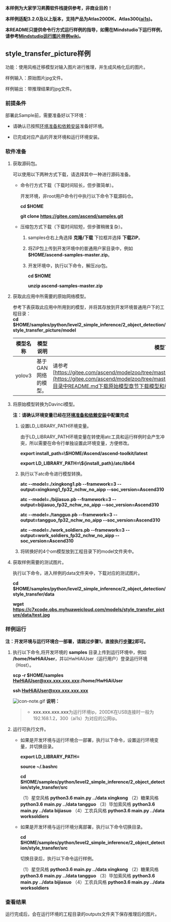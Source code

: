 **本样例为大家学习昇腾软件栈提供参考，非商业目的！**

**本样例适配3.2.0及以上版本，支持产品为Atlas200DK、Atlas300([ai1s](https://support.huaweicloud.com/productdesc-ecs/ecs_01_0047.html#ecs_01_0047__section78423209366))。**

**本README只提供命令行方式运行样例的指导，如需在Mindstudio下运行样例，请参考[Mindstudio运行图片样例wiki](https://gitee.com/ascend/samples/wikis/Mindstudio%E8%BF%90%E8%A1%8C%E5%9B%BE%E7%89%87%E6%A0%B7%E4%BE%8B?sort_id=3164874)。**

## style_transfer_picture样例


功能：使用风格迁移模型对输入图片进行推理，并生成风格化后的图片。

样例输入：原始图片jpg文件。

样例输出：带推理结果的jpg文件。

### 前提条件

部署此Sample前，需要准备好以下环境：

- 请确认已按照[环境准备和依赖安装](../../../environment)准备好环境。

- 已完成对应产品的开发环境和运行环境安装。

### 软件准备

1. 获取源码包。

   可以使用以下两种方式下载，请选择其中一种进行源码准备。

    - 命令行方式下载（下载时间较长，但步骤简单）。

        开发环境，非root用户命令行中执行以下命令下载源码仓。

       **cd $HOME**

       **git clone https://gitee.com/ascend/samples.git**

    - 压缩包方式下载（下载时间较短，但步骤稍微复杂）。

        1. samples仓右上角选择 **克隆/下载** 下拉框并选择 **下载ZIP**。

        2. 将ZIP包上传到开发环境中的普通用户家目录中，例如 **$HOME/ascend-samples-master.zip**。

        3. 开发环境中，执行以下命令，解压zip包。

            **cd $HOME**

            **unzip ascend-samples-master.zip**

2. 获取此应用中所需要的原始网络模型。

    参考下表获取此应用中所用到的模型，并将其存放到开发环境普通用户下的工程目录：   
 **cd $HOME/samples/python/level2_simple_inference/2_object_detection/style_transfer_picture/model** 
    
    |  **模型名称**  |  **模型说明**  |  **模型下载路径**  |
    |---|---|---|
    |  yolov3| 基于GAN网络的模型。  |  请参考[https://gitee.com/ascend/modelzoo/tree/master/contrib/TensorFlow/Research/cv/style_transfer](https://gitee.com/ascend/modelzoo/tree/master/contrib/TensorFlow/Research/cv/style_transfer)目录中README.md下载原始模型章节下载模型和权重文件。 |

3. 将原始模型转换为Davinci模型。
    
    **注：请确认环境变量已经在[环境准备和依赖安装](../../../environment)中配置完成**

    1. 设置LD_LIBRARY_PATH环境变量。

        由于LD_LIBRARY_PATH环境变量在转使用atc工具和运行样例时会产生冲突，所以需要在命令行单独设置此环境变量，方便修改。

        **export install_path=\\$HOME/Ascend/ascend-toolkit/latest**

        **export LD_LIBRARY_PATH=\\${install_path}/atc/lib64**  

    2. 执行以下atc命令进行模型转换。

        **atc --model=./xingkong1.pb --framework=3 --output=xingkong1_fp32_nchw_no_aipp --soc_version=Ascend310**

        **atc --model=./bijiasuo.pb --framework=3 --output=bijiasuo_fp32_nchw_no_aipp --soc_version=Ascend310**

        **atc --model=./tangguo.pb --framework=3 --output=tangguo_fp32_nchw_no_aipp --soc_version=Ascend310**

        **atc --model=./work_soldiers.pb --framework=3 --output=work_soldiers_fp32_nchw_no_aipp --soc_version=Ascend310**

    3. 将转换好的4个om模型放到工程目录下的model文件夹中。

4. 获取样例需要的测试图片。

    执行以下命令，进入样例的data文件夹中，下载对应的测试图片。

    **cd $HOME/samples/python/level2_simple_inference/2_object_detection/style_transfer/data**

    **wget https://c7xcode.obs.myhuaweicloud.com/models/style_transfer_picture/data/test.jpg**


### 样例运行

**注：开发环境与运行环境合一部署，请跳过步骤1，直接执行[步骤2](#step_2)即可。**   

1. 执行以下命令,将开发环境的 **samples** 目录上传到运行环境中，例如 **/home/HwHiAiUser**，并以HwHiAiUser（运行用户）登录运行环境（Host）。

    **scp -r $HOME/samples HwHiAiUser@xxx.xxx.xxx.xxx:/home/HwHiAiUser**

    **ssh HwHiAiUser@xxx.xxx.xxx.xxx**    

    ![](https://images.gitee.com/uploads/images/2020/1106/160652_6146f6a4_5395865.gif "icon-note.gif") **说明：**  
    > - **xxx.xxx.xxx.xxx**为运行环境ip，200DK在USB连接时一般为192.168.1.2，300（ai1s）为对应的公网ip。

2. <a name="step_2"></a>运行可执行文件。

    - 如果是开发环境与运行环境合一部署，执行以下命令，设置运行环境变量，并切换目录。

      **export LD_LIBRARY_PATH=**

      **source ~/.bashrc**
        
      **cd $HOME/samples/python/level2_simple_inference/2_object_detection/style_transfer/src**    

      （1）星空风格
      **python3.6 main.py ../data xingkong**
      （2）糖果风格
      **python3.6 main.py ../data tangguo**
      （3）毕加索风格
      **python3.6 main.py ../data bijiasuo**
      （4）工农兵风格
      **python3.6 main.py ../data worksoldiers**

    - 如果是开发环境与运行环境分离部署，执行以下命令切换目录。
    
      **cd $HOME/samples/python/level2_simple_inference/2_object_detection/style_transfer/src**    

      切换目录后，执行以下命令运行样例。

      （1）星空风格
      **python3.6 main.py ../data xingkong**
      （2）糖果风格
      **python3.6 main.py ../data tangguo**
      （3）毕加索风格
      **python3.6 main.py ../data bijiasuo**
      （4）工农兵风格
      **python3.6 main.py ../data worksoldiers**

### 查看结果

运行完成后，会在运行环境的工程目录的outputs文件夹下保存推理后的图片。
